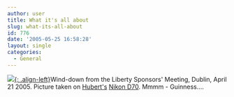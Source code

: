 ```yaml
---
author: user
title: What it's all about
slug: what-its-all-about
id: 776
date: '2005-05-25 16:58:28'
layout: single
categories:
  - General
---
```


[![](http://blog.superpat.com/wp-content/uploads/2009/09/DSC_14.jpg){: .align-left}](http://blog.superpat.com/wp-content/uploads/2009/09/DSC_14_BIG.jpg)Wind-down from the Liberty Sponsors' Meeting, Dublin, April 21 2005\. Picture taken on [ Hubert's](http://blogs.sun.com/hubertsblog) [ Nikon D70](http://nikonimaging.com/global/products/digitalcamera/slr/d70/). Mmmm - Guinness....